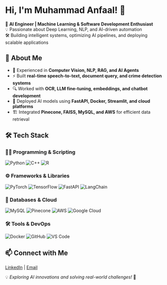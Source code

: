 # Hi, I'm Muhammad Anfaal! 👋  

🚀 **AI Engineer | Machine Learning & Software Development Enthusiast**  
💡 Passionate about Deep Learning, NLP, and AI-driven automation  
🛠️ Building intelligent systems, optimizing AI pipelines, and deploying scalable applications  

## 🔹 About Me  
- 🧠 Experienced in **Computer Vision, NLP, RAG, and AI Agents**  
- ⚡ Built **real-time speech-to-text, document query, and crime detection systems**  
- 🔍 Worked with **OCR, LLM fine-tuning, embeddings, and chatbot development**  
- 🚀 Deployed AI models using **FastAPI, Docker, Streamlit, and cloud platforms**  
- 🏗️ Integrated **Pinecone, FAISS, MySQL, and AWS** for efficient data retrieval  

## 🛠️ Tech Stack  

### 👨‍💻 Programming & Scripting  
![Python](https://img.shields.io/badge/Python-3776AB?style=for-the-badge&logo=python&logoColor=white)  ![C++](https://img.shields.io/badge/C++-00599C?style=for-the-badge&logo=c%2B%2B&logoColor=white) ![R](https://img.shields.io/badge/R-276DC3?style=for-the-badge&logo=r&logoColor=white)  

### ⚙️ Frameworks & Libraries  
![PyTorch](https://img.shields.io/badge/PyTorch-EE4C2C?style=for-the-badge&logo=pytorch&logoColor=white)  ![TensorFlow](https://img.shields.io/badge/TensorFlow-FF6F00?style=for-the-badge&logo=tensorflow&logoColor=white)  ![FastAPI](https://img.shields.io/badge/FastAPI-009688?style=for-the-badge&logo=fastapi&logoColor=white)  ![LangChain](https://img.shields.io/badge/LangChain-5B3E90?style=for-the-badge&logo=langchain&logoColor=white)  

### 💾 Databases & Cloud  
![MySQL](https://img.shields.io/badge/MySQL-4479A1?style=for-the-badge&logo=mysql&logoColor=white)  ![Pinecone](https://img.shields.io/badge/Pinecone-0EAD69?style=for-the-badge&logo=pinecone&logoColor=white)  ![AWS](https://img.shields.io/badge/AWS-232F3E?style=for-the-badge&logo=amazonaws&logoColor=white)  ![Google Cloud](https://img.shields.io/badge/Google%20Cloud-4285F4?style=for-the-badge&logo=googlecloud&logoColor=white)  

### 🛠️ Tools & DevOps  
![Docker](https://img.shields.io/badge/Docker-2496ED?style=for-the-badge&logo=docker&logoColor=white)  ![GitHub](https://img.shields.io/badge/GitHub-181717?style=for-the-badge&logo=github&logoColor=white)  ![VS Code](https://img.shields.io/badge/VS%20Code-007ACC?style=for-the-badge&logo=visualstudiocode&logoColor=white)  
 

## 📫 Connect with Me  
[LinkedIn](https://www.linkedin.com/in/muhammad-anfaal/) | [Email](mailto:anfaalxyz@gmail.com)  

💡 *Exploring AI innovations and solving real-world challenges!* 🚀

